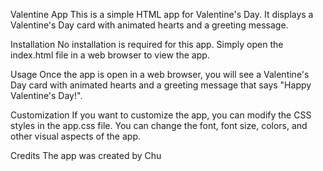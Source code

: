 Valentine App
This is a simple HTML app for Valentine's Day. It displays a Valentine's Day card with animated hearts and a greeting message.

Installation
No installation is required for this app. Simply open the index.html file in a web browser to view the app.

Usage
Once the app is open in a web browser, you will see a Valentine's Day card with animated hearts and a greeting message that says "Happy Valentine's Day!".

Customization
If you want to customize the app, you can modify the CSS styles in the app.css file. You can change the font, font size, colors, and other visual aspects of the app.

Credits
The app was created by Chu
